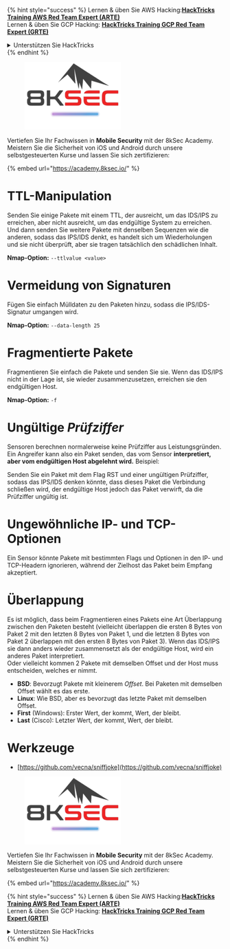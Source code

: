 {% hint style="success" %}
Lernen & üben Sie AWS Hacking:<img src="/.gitbook/assets/arte.png" alt="" data-size="line">[**HackTricks Training AWS Red Team Expert (ARTE)**](https://training.hacktricks.xyz/courses/arte)<img src="/.gitbook/assets/arte.png" alt="" data-size="line">\
Lernen & üben Sie GCP Hacking: <img src="/.gitbook/assets/grte.png" alt="" data-size="line">[**HackTricks Training GCP Red Team Expert (GRTE)**<img src="/.gitbook/assets/grte.png" alt="" data-size="line">](https://training.hacktricks.xyz/courses/grte)

<details>

<summary>Unterstützen Sie HackTricks</summary>

* Überprüfen Sie die [**Abonnementpläne**](https://github.com/sponsors/carlospolop)!
* **Treten Sie der** 💬 [**Discord-Gruppe**](https://discord.gg/hRep4RUj7f) oder der [**Telegram-Gruppe**](https://t.me/peass) bei oder **folgen** Sie uns auf **Twitter** 🐦 [**@hacktricks\_live**](https://twitter.com/hacktricks\_live)**.**
* **Teilen Sie Hacking-Tricks, indem Sie PRs an die** [**HackTricks**](https://github.com/carlospolop/hacktricks) und [**HackTricks Cloud**](https://github.com/carlospolop/hacktricks-cloud) GitHub-Repos senden.

</details>
{% endhint %}

<figure><img src="/.gitbook/assets/image (2).png" alt=""><figcaption></figcaption></figure>

Vertiefen Sie Ihr Fachwissen in **Mobile Security** mit der 8kSec Academy. Meistern Sie die Sicherheit von iOS und Android durch unsere selbstgesteuerten Kurse und lassen Sie sich zertifizieren:

{% embed url="https://academy.8ksec.io/" %}

# **TTL-Manipulation**

Senden Sie einige Pakete mit einem TTL, der ausreicht, um das IDS/IPS zu erreichen, aber nicht ausreicht, um das endgültige System zu erreichen. Und dann senden Sie weitere Pakete mit denselben Sequenzen wie die anderen, sodass das IPS/IDS denkt, es handelt sich um Wiederholungen und sie nicht überprüft, aber sie tragen tatsächlich den schädlichen Inhalt.

**Nmap-Option:** `--ttlvalue <value>`

# Vermeidung von Signaturen

Fügen Sie einfach Mülldaten zu den Paketen hinzu, sodass die IPS/IDS-Signatur umgangen wird.

**Nmap-Option:** `--data-length 25`

# **Fragmentierte Pakete**

Fragmentieren Sie einfach die Pakete und senden Sie sie. Wenn das IDS/IPS nicht in der Lage ist, sie wieder zusammenzusetzen, erreichen sie den endgültigen Host.

**Nmap-Option:** `-f`

# **Ungültige** _**Prüfziffer**_

Sensoren berechnen normalerweise keine Prüfziffer aus Leistungsgründen. Ein Angreifer kann also ein Paket senden, das vom Sensor **interpretiert, aber vom endgültigen Host abgelehnt wird.** Beispiel:

Senden Sie ein Paket mit dem Flag RST und einer ungültigen Prüfziffer, sodass das IPS/IDS denken könnte, dass dieses Paket die Verbindung schließen wird, der endgültige Host jedoch das Paket verwirft, da die Prüfziffer ungültig ist.

# **Ungewöhnliche IP- und TCP-Optionen**

Ein Sensor könnte Pakete mit bestimmten Flags und Optionen in den IP- und TCP-Headern ignorieren, während der Zielhost das Paket beim Empfang akzeptiert.

# **Überlappung**

Es ist möglich, dass beim Fragmentieren eines Pakets eine Art Überlappung zwischen den Paketen besteht (vielleicht überlappen die ersten 8 Bytes von Paket 2 mit den letzten 8 Bytes von Paket 1, und die letzten 8 Bytes von Paket 2 überlappen mit den ersten 8 Bytes von Paket 3). Wenn das IDS/IPS sie dann anders wieder zusammensetzt als der endgültige Host, wird ein anderes Paket interpretiert.\
Oder vielleicht kommen 2 Pakete mit demselben Offset und der Host muss entscheiden, welches er nimmt.

* **BSD**: Bevorzugt Pakete mit kleinerem _Offset_. Bei Paketen mit demselben Offset wählt es das erste.
* **Linux**: Wie BSD, aber es bevorzugt das letzte Paket mit demselben Offset.
* **First** (Windows): Erster Wert, der kommt, Wert, der bleibt.
* **Last** (Cisco): Letzter Wert, der kommt, Wert, der bleibt.

# Werkzeuge

* [https://github.com/vecna/sniffjoke](https://github.com/vecna/sniffjoke)

<figure><img src="/.gitbook/assets/image (2).png" alt=""><figcaption></figcaption></figure>

Vertiefen Sie Ihr Fachwissen in **Mobile Security** mit der 8kSec Academy. Meistern Sie die Sicherheit von iOS und Android durch unsere selbstgesteuerten Kurse und lassen Sie sich zertifizieren:

{% embed url="https://academy.8ksec.io/" %}

{% hint style="success" %}
Lernen & üben Sie AWS Hacking:<img src="/.gitbook/assets/arte.png" alt="" data-size="line">[**HackTricks Training AWS Red Team Expert (ARTE)**](https://training.hacktricks.xyz/courses/arte)<img src="/.gitbook/assets/arte.png" alt="" data-size="line">\
Lernen & üben Sie GCP Hacking: <img src="/.gitbook/assets/grte.png" alt="" data-size="line">[**HackTricks Training GCP Red Team Expert (GRTE)**<img src="/.gitbook/assets/grte.png" alt="" data-size="line">](https://training.hacktricks.xyz/courses/grte)

<details>

<summary>Unterstützen Sie HackTricks</summary>

* Überprüfen Sie die [**Abonnementpläne**](https://github.com/sponsors/carlospolop)!
* **Treten Sie der** 💬 [**Discord-Gruppe**](https://discord.gg/hRep4RUj7f) oder der [**Telegram-Gruppe**](https://t.me/peass) bei oder **folgen** Sie uns auf **Twitter** 🐦 [**@hacktricks\_live**](https://twitter.com/hacktricks\_live)**.**
* **Teilen Sie Hacking-Tricks, indem Sie PRs an die** [**HackTricks**](https://github.com/carlospolop/hacktricks) und [**HackTricks Cloud**](https://github.com/carlospolop/hacktricks-cloud) GitHub-Repos senden.

</details>
{% endhint %}

